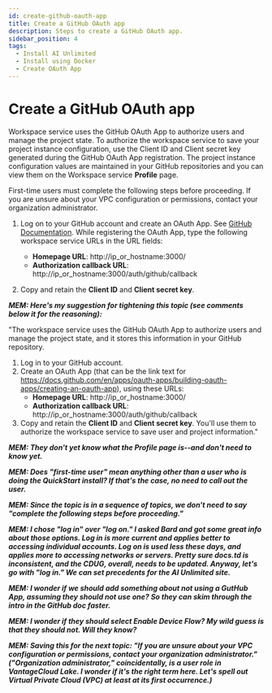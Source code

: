 ```yaml
---
id: create-github-oauth-app
title: Create a GitHub OAuth app
description: Steps to create a GitHub OAuth app.
sidebar_position: 4
tags:
  - Install AI Unlimited
  - Install using Docker
  - Create OAuth App
---
```


# Create a GitHub OAuth app

Workspace service uses the GitHub OAuth App to authorize users and manage the project state. To authorize the workspace service to save your project instance configuration, use the Client ID and Client secret key generated during the GitHub OAuth App registration. The project instance configuration values are maintained in your GitHub repositories and you can view them on the Workspace service **Profile** page.

First-time users must complete the following steps before proceeding. If you are unsure about your VPC configuration or permissions, contact your organization administrator.

1.	Log on to your GitHub account and create an OAuth App. See [GitHub Documentation](link:https://docs.github.com/en/apps/oauth-apps/building-oauth-apps/creating-an-oauth-app).
While registering the OAuth App, type the following workspace service URLs in the URL fields:

    * **Homepage URL**: http://ip_or_hostname:3000/
    * **Authorization callback URL**: http://ip_or_hostname:3000/auth/github/callback

2.	Copy and retain the **Client ID** and **Client secret key**.




***MEM: Here's my suggestion for tightening this topic (see comments below it for the reasoning):*** 

"The workspace service uses the GitHub OAuth App to authorize users and manage the project state, and it stores this information in your GitHub repository.

1. Log in to your GitHub account.
2. Create an OAuth App (that can be the link text for https://docs.github.com/en/apps/oauth-apps/building-oauth-apps/creating-an-oauth-app), using these URLs:
    * **Homepage URL**: http://ip_or_hostname:3000/
    * **Authorization callback URL**: http://ip_or_hostname:3000/auth/github/callback
3. Copy and retain the **Client ID** and **Client secret key**. You'll use them to authorize the workspace service to save user and project information."


***MEM: They don't yet know what the **Profile** page is--and don't need to know yet.***

***MEM: Does "first-time user" mean anything other than a user who is doing the QuickStart install? If that's the case, no need to call out the user.***

***MEM: Since the topic is in a sequence of topics, we don't need to say "complete the following steps before proceeding."***

***MEM: I chose "log in" over "log on." I asked Bard and got some great info about those options. Log in is more current and applies better to accessing individual accounts. Log on is used less these days, and applies more to accessing networks or servers. Pretty sure docs.td is inconsistent, and the CDUG, overall, needs to be updated. Anyway, let's go with "log in." We can set precedents for the AI Unlimited site.***

***MEM: I wonder if we should add something about not using a GutHub App, assuming they should not use one? So they can skim through the intro in the GitHub doc faster.***

***MEM: I wonder if they should select Enable Device Flow? My wild guess is that they should not. Will they know?***

***MEM: Saving this for the next topic: "If you are unsure about your VPC configuration or permissions, contact your organization administrator." ("Organization administrator," coincidentally, is a user role in VantageCloud Lake. I wonder if it's the right term here. Let's spell out Virtual Private Cloud (VPC) at least at its first occurrence.)***